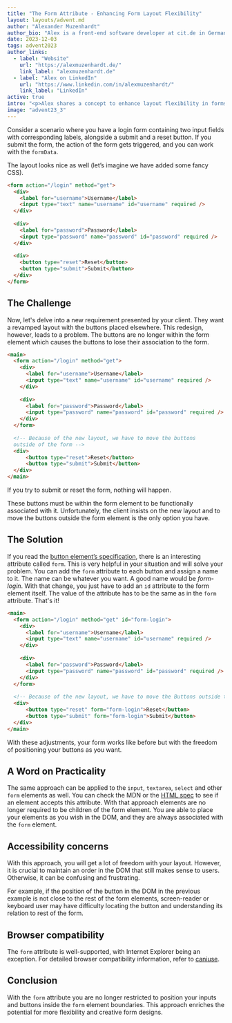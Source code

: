 ```yaml
---
title: "The Form Attribute - Enhancing Form Layout Flexibility"
layout: layouts/advent.md
author: "Alexander Muzenhardt"
author_bio: "Alex is a front-end software developer at cit.de in Germany."
date: 2023-12-03
tags: advent2023
author_links:
  - label: "Website"
    url: "https://alexmuzenhardt.de/"
    link_label: "alexmuzenhardt.de"
  - label: "Alex on LinkedIn"
    url: "https://www.linkedin.com/in/alexmuzenhardt/"
    link_label: "LinkedIn"
active: true
intro: "<p>Alex shares a concept to enhance layout flexibility in forms.</p>"
image: "advent23_3"
---
```


Consider a scenario where you have a login form containing two input fields with corresponding labels, alongside a submit and a reset button. If you submit the form, the action of the form gets triggered, and you can work with the `formData`.

The layout looks nice as well (let’s imagine we have added some fancy CSS).

```html
<form action="/login" method="get">
  <div>
    <label for="username">Username</label>
    <input type="text" name="username" id="username" required />
  </div>
  
  <div>
    <label for="password">Password</label>
    <input type="password" name="password" id="password" required />
  </div>
  
  <div>
    <button type="reset">Reset</button>
    <button type="submit">Submit</button>
  </div>
</form>
```

## The Challenge
Now, let's delve into a new requirement presented by your client. They want a revamped layout with the buttons placed elsewhere. This redesign, however, leads to a problem.
The buttons are no longer within the form element which causes the buttons to lose their association to the form.

```html
<main>
  <form action="/login" method="get">
    <div>
      <label for="username">Username</label>
      <input type="text" name="username" id="username" required />
    </div>
    
    <div>
      <label for="password">Password</label>
      <input type="password" name="password" id="password" required />
    </div>
  </form>
  
  <!-- Because of the new layout, we have to move the buttons 
  outside of the form -->
  <div>
      <button type="reset">Reset</button>
      <button type="submit">Submit</button>
  </div>
</main>
```

If you try to submit or reset the form, nothing will happen.

These buttons must be within the form element to be functionally associated with it.
Unfortunately, the client insists on the new layout and to move the buttons outside the form element is the only option you have.

## The Solution
If you read the [button element’s specification](https://developer.mozilla.org/en-US/docs/Web/HTML/Element/button?retiredLocale=de#form), there is an interesting attribute called `form`. This is very helpful in your situation and will solve your problem. You can add the `form` attribute to each button and assign a name to it. The name can be whatever you want. A good name would be _form-login_.
With that change, you just have to add an `id` attribute to the form element itself. The value of the attribute has to be the same as in the `form` attribute. That's it!  

```html
<main>
  <form action="/login" method="get" id="form-login">
    <div>
      <label for="username">Username</label>
      <input type="text" name="username" id="username" required />
    </div>
    
    <div>
      <label for="password">Password</label>
      <input type="password" name="password" id="password" required />
    </div>
  </form>
  
  <!-- Because of the new layout, we have to move the Buttons outside the form -->
  <div>
      <button type="reset" form="form-login">Reset</button>
      <button type="submit" form="form-login">Submit</button>
  </div>
</main>
```

With these adjustments, your form works like before but with the freedom of positioning your buttons as you want.

## A Word on Practicality
The same approach can be applied to the `input`, `textarea`, `select` and other `form` elements as well. You can check the MDN or the [HTML spec](https://html.spec.whatwg.org/#toc-semantics) to see if an element accepts this attribute. 
With that approach elements are no longer required to be children of the form element. You are able to place your elements as you wish in the DOM, and they are always associated with the `form` element.

## Accessibility concerns
With this approach, you will get a lot of freedom with your layout. However, it is crucial to maintain an order in the DOM that still makes sense to users. Otherwise, it can be confusing and frustrating.

For example, if the position of the button in the DOM in the previous example is not close to the rest of the form elements, screen-reader or keyboard user may have difficulty locating the button and understanding its relation to rest of the form.

## Browser compatibility
The `form` attribute is well-supported, with Internet Explorer being an exception.
For detailed browser compatibility information, refer to [caniuse](https://caniuse.com/form-attribute).

## Conclusion
With the `form` attribute you are no longer restricted to position your inputs and buttons inside the `form` element boundaries. This approach enriches the potential for more flexibility and creative form designs.
